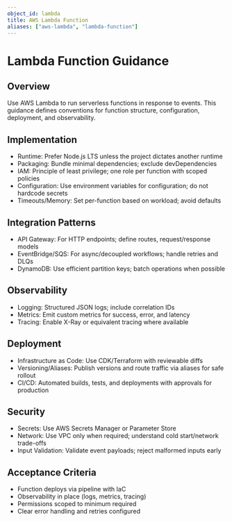 ```yaml
---
object_id: lambda
title: AWS Lambda Function
aliases: ["aws-lambda", "lambda-function"]
---
```


# Lambda Function Guidance

## Overview
Use AWS Lambda to run serverless functions in response to events. This guidance defines conventions for function structure, configuration, deployment, and observability.

## Implementation
- Runtime: Prefer Node.js LTS unless the project dictates another runtime
- Packaging: Bundle minimal dependencies; exclude devDependencies
- IAM: Principle of least privilege; one role per function with scoped policies
- Configuration: Use environment variables for configuration; do not hardcode secrets
- Timeouts/Memory: Set per-function based on workload; avoid defaults

## Integration Patterns
- API Gateway: For HTTP endpoints; define routes, request/response models
- EventBridge/SQS: For async/decoupled workflows; handle retries and DLQs
- DynamoDB: Use efficient partition keys; batch operations when possible

## Observability
- Logging: Structured JSON logs; include correlation IDs
- Metrics: Emit custom metrics for success, error, and latency
- Tracing: Enable X-Ray or equivalent tracing where available

## Deployment
- Infrastructure as Code: Use CDK/Terraform with reviewable diffs
- Versioning/Aliases: Publish versions and route traffic via aliases for safe rollout
- CI/CD: Automated builds, tests, and deployments with approvals for production

## Security
- Secrets: Use AWS Secrets Manager or Parameter Store
- Network: Use VPC only when required; understand cold start/network trade-offs
- Input Validation: Validate event payloads; reject malformed inputs early

## Acceptance Criteria
- Function deploys via pipeline with IaC
- Observability in place (logs, metrics, tracing)
- Permissions scoped to minimum required
- Clear error handling and retries configured


